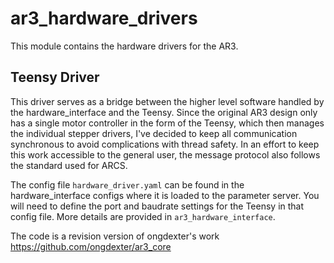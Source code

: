 # ar3_hardware_drivers
This module contains the hardware drivers for the AR3. 

## Teensy Driver
This driver serves as a bridge between the higher level software handled by the hardware_interface and the Teensy. Since the original AR3 design only has a single motor controller in the form of the Teensy, which then manages the individual stepper drivers, I've decided to keep all communication synchronous to avoid complications with thread safety. In an effort to keep this work accessible to the general user, the message protocol also follows the standard used for ARCS.

The config file `hardware_driver.yaml` can be found in the hardware_interface configs where it is loaded to the parameter server. You will need to define the port and baudrate settings for the Teensy in that config file. More details are provided in `ar3_hardware_interface`.

The code is a revision version of ongdexter's work
https://github.com/ongdexter/ar3_core
